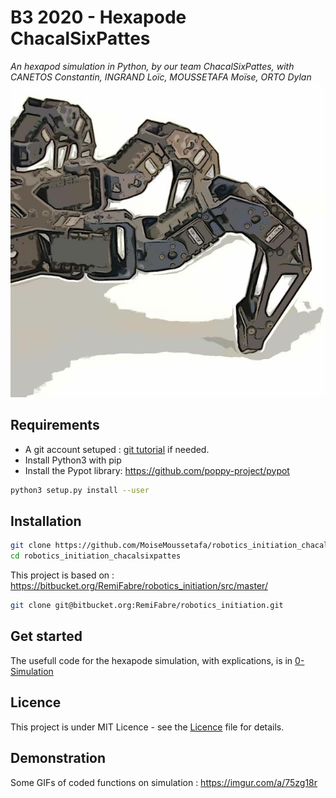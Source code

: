 # B3 2020 - Hexapode ChacalSixPattes
_An hexapod simulation in Python, by our team ChacalSixPattes, with CANETOS Constantin, INGRAND Loïc, MOUSSETAFA Moïse,	ORTO Dylan_
![Screenshot](title.jpg) 


## Requirements

- A git account setuped : [git tutorial](https://www.atlassian.com/git/tutorials/setting-up-a-repository) if needed.
- Install Python3 with pip
- Install the Pypot library: https://github.com/poppy-project/pypot
```bash
python3 setup.py install --user
```

## Installation
```bash
git clone https://github.com/MoiseMoussetafa/robotics_initiation_chacalsixpattes.git
cd robotics_initiation_chacalsixpattes
```
This project is based on : https://bitbucket.org/RemiFabre/robotics_initiation/src/master/
```bash
git clone git@bitbucket.org:RemiFabre/robotics_initiation.git
```

## Get started 
The usefull code for the hexapode simulation, with explications, is in [0-Simulation](https://github.com/MoiseMoussetafa/robotics_initiation_chacalsixpattes/tree/main/0-Simulation)

## Licence
This project is under MIT Licence - see the [Licence](https://github.com/MoiseMoussetafa/robotics_initiation_chacalsixpattes/blob/main/LICENSE) file for details. 

## Demonstration
Some GIFs of coded functions on simulation : 
https://imgur.com/a/75zg18r
